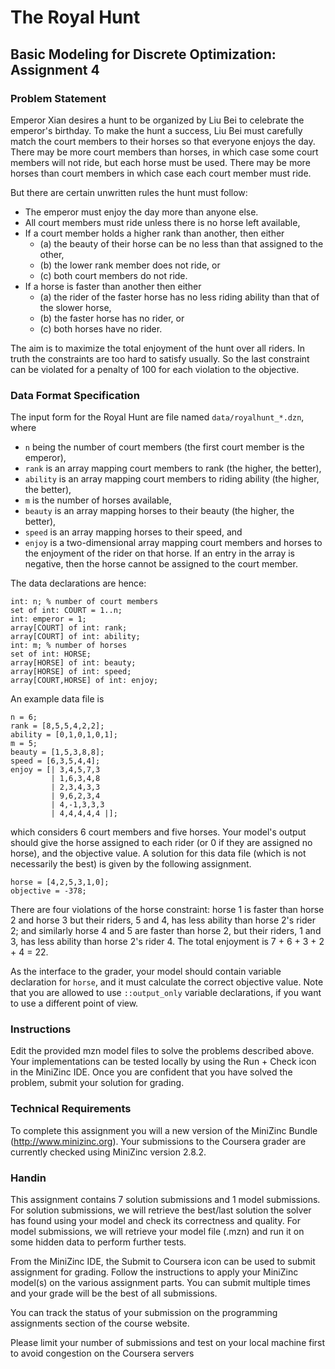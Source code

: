 # The Royal Hunt
## Basic Modeling for Discrete Optimization: Assignment 4

### Problem Statement

Emperor Xian desires a hunt to be organized by Liu Bei to celebrate the emperor's birthday. To make the hunt a success, Liu Bei must carefully match the court members to their horses so that everyone enjoys the day. There may be more court members than horses, in which case some court members will not ride, but each horse must be used. There may be more horses than court members in which case each court member must ride.

But there are certain unwritten rules the hunt must follow:

- The emperor must enjoy the day more than anyone else.
- All court members must ride unless there is no horse left available,
- If a court member holds a higher rank than another, then either
  - (a) the beauty of their horse can be no less than that assigned to the other,
  - (b) the lower rank member does not ride, or
  - (c) both court members do not ride.
- If a horse is faster than another then either
  - (a) the rider of the faster horse has no less riding ability than that of the slower horse,
  - (b) the faster horse has no rider, or
  - (c) both horses have no rider.

The aim is to maximize the total enjoyment of the hunt over all riders. In truth the constraints are too hard to satisfy usually. So the last constraint can be violated for a penalty of 100 for each violation to the objective.

### Data Format Specification

The input form for the Royal Hunt are file named `data/royalhunt_*.dzn`, where

- `n` being the number of court members (the first court member is the emperor),
- `rank` is an array mapping court members to rank (the higher, the better),
- `ability` is an array mapping court members to riding ability (the higher, the better),
- `m` is the number of horses available,
- `beauty` is an array mapping horses to their beauty (the higher, the better),
- `speed` is an array mapping horses to their speed, and
- `enjoy` is a two-dimensional array mapping court members and horses to the enjoyment of the rider on that horse. If an entry in the array is negative, then the horse cannot be assigned to the court member.

The data declarations are hence:

```
int: n; % number of court members
set of int: COURT = 1..n;
int: emperor = 1;
array[COURT] of int: rank;
array[COURT] of int: ability;
int: m; % number of horses
set of int: HORSE;
array[HORSE] of int: beauty;
array[HORSE] of int: speed;
array[COURT,HORSE] of int: enjoy;
```

An example data file is

```
n = 6;
rank = [8,5,5,4,2,2];
ability = [0,1,0,1,0,1];
m = 5;
beauty = [1,5,3,8,8];
speed = [6,3,5,4,4];
enjoy = [| 3,4,5,7,3
         | 1,6,3,4,8
         | 2,3,4,3,3
         | 9,6,2,3,4
         | 4,-1,3,3,3
         | 4,4,4,4,4 |];
```

which considers 6 court members and five horses. Your model's output should give the horse assigned to each rider (or 0 if they are assigned no horse), and the objective value. A solution for this data file (which is not necessarily the best) is given by the following assignment.

```
horse = [4,2,5,3,1,0];
objective = -378;
```

There are four violations of the horse constraint: horse 1 is faster than horse 2 and horse 3 but their riders, 5 and 4, has less ability than horse 2's rider 2; and similarly horse 4 and 5 are faster than horse 2, but their riders, 1 and 3, has less ability than horse 2's rider 4. The total enjoyment is 7 + 6 + 3 + 2 + 4 = 22.

As the interface to the grader, your model should contain variable declaration for `horse`, and it must calculate the correct objective value. Note that you are allowed to use `::output_only` variable declarations, if you want to use a different point of view.

### Instructions

Edit the provided mzn model files to solve the problems described above. Your implementations can be tested locally by using the Run + Check icon in the MiniZinc IDE. Once you are confident that you have solved the problem, submit your solution for grading.

### Technical Requirements

To complete this assignment you will a new version of the MiniZinc Bundle (http://www.minizinc.org). Your submissions to the Coursera grader are currently checked using MiniZinc version 2.8.2.

### Handin

This assignment contains 7 solution submissions and 1 model submissions. For solution submissions, we will retrieve the best/last solution the solver has found using your model and check its correctness and quality. For model submissions, we will retrieve your model file (.mzn) and run it on some hidden data to perform further tests.

From the MiniZinc IDE, the Submit to Coursera icon can be used to submit assignment for grading. Follow the instructions to apply your MiniZinc model(s) on the various assignment parts. You can submit multiple times and your grade will be the best of all submissions.

You can track the status of your submission on the programming assignments section of the course website.

Please limit your number of submissions and test on your local machine first to avoid congestion on the Coursera servers